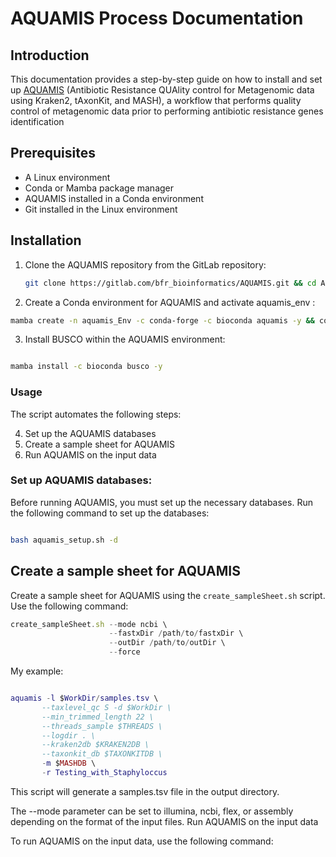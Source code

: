 # AQUAMIS Process Documentation
## Introduction
This documentation provides a step-by-step guide on how to install and set up [AQUAMIS](https://gitlab.com/bfr_bioinformatics/AQUAMIS) (Antibiotic Resistance QUAlity control for Metagenomic data using Kraken2, tAxonKit, and MASH), a workflow that performs quality control of metagenomic data prior to performing antibiotic resistance genes identification


## Prerequisites

  - A Linux environment
  - Conda or Mamba package manager
   - AQUAMIS installed in a Conda environment
  - Git installed in the Linux environment


## Installation

1. Clone the AQUAMIS repository from the GitLab repository:
   ```bash
   git clone https://gitlab.com/bfr_bioinformatics/AQUAMIS.git && cd AQUAMIS 
   ```
2. Create a Conda environment for AQUAMIS and activate aquamis_env :
```bash 
mamba create -n aquamis_Env -c conda-forge -c bioconda aquamis -y && conda activate aquamis_Env
```
3. Install BUSCO within the AQUAMIS environment:
```bash

mamba install -c bioconda busco -y
```

### Usage

The script automates the following steps:

 4. Set up the AQUAMIS databases
 5. Create a sample sheet for AQUAMIS
 6. Run AQUAMIS on the input data

### Set up AQUAMIS databases:

Before running AQUAMIS, you must set up the necessary databases. Run the following command to set up the databases:

```bash

bash aquamis_setup.sh -d
```


## Create a sample sheet for AQUAMIS

Create a sample sheet for AQUAMIS using the ``create_sampleSheet.sh`` script. Use the following command:

```javascript
create_sampleSheet.sh --mode ncbi \ 
                      --fastxDir /path/to/fastxDir \  
                      --outDir /path/to/outDir \    
                      --force
```
My example:


```lua

aquamis -l $WorkDir/samples.tsv \
       --taxlevel_qc S -d $WorkDir \
       --min_trimmed_length 22 \
       --threads_sample $THREADS \
       --logdir . \
       --kraken2db $KRAKEN2DB \
       --taxonkit_db $TAXONKITDB \
       -m $MASHDB \
       -r Testing_with_Staphyloccus
```
This script will generate a samples.tsv file in the output directory.

The --mode parameter can be set to illumina, ncbi, flex, or assembly depending on the format of the input files.
Run AQUAMIS on the input data

To run AQUAMIS on the input data, use the following command:
